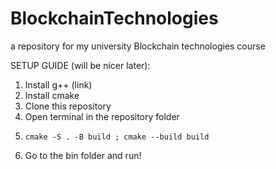 # BlockchainTechnologies
a repository for my university Blockchain technologies course 

SETUP GUIDE (will be nicer later):
1. Install g++ (link)
2. Install cmake
3. Clone this repository
4. Open terminal in the repository folder
5. ```
   cmake -S . -B build ; cmake --build build
    ```
6. Go to the bin folder and run!